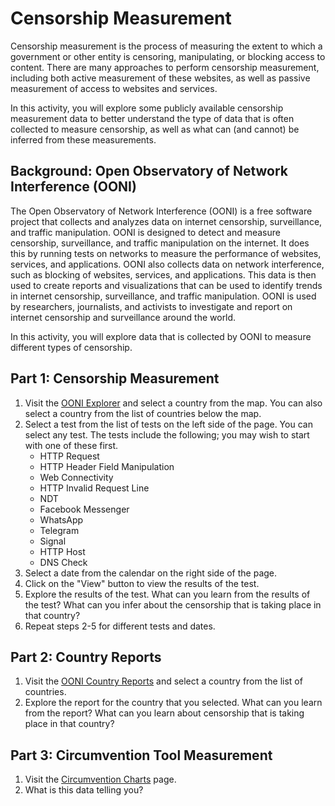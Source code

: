 # Censorship Measurement

Censorship measurement is the process of measuring the extent to which a
government or other entity is censoring, manipulating, or blocking access to
content. There are many approaches to perform censorship measurement,
including both active measurement of these websites, as well as passive
measurement of access to websites and services.

In this activity, you will explore some publicly available censorship
measurement data to better understand the type of data that is often
collected to measure censorship, as well as what can (and cannot) be inferred
from these measurements.

## Background: Open Observatory of Network Interference (OONI)

The Open Observatory of Network Interference (OONI) is a free software project
that collects and analyzes data on internet censorship, surveillance, and
traffic manipulation. OONI is designed to detect and measure censorship,
surveillance, and traffic manipulation on the internet. It does this by
running tests on networks to measure the performance of websites, services,
and applications. OONI also collects data on network interference, such as
blocking of websites, services, and applications. This data is then used to
create reports and visualizations that can be used to identify trends in
internet censorship, surveillance, and traffic manipulation. OONI is used by
researchers, journalists, and activists to investigate and report on internet
censorship and surveillance around the world.

In this activity, you will explore data that is collected by OONI to measure
different types of censorship.

## Part 1: Censorship Measurement

1. Visit the [OONI Explorer](https://explorer.ooni.org/) and select a country
   from the map. You can also select a country from the list of countries
   below the map.
2. Select a test from the list of tests on the left side of the page. You can 
   select any test. The tests include the following; you may wish to start
   with one of these first.
    * HTTP Request
    * HTTP Header Field Manipulation
    * Web Connectivity
    * HTTP Invalid Request Line
    * NDT
    * Facebook Messenger
    * WhatsApp
    * Telegram
    * Signal
    * HTTP Host
    * DNS Check
3. Select a date from the calendar on the right side of the page.
4. Click on the "View" button to view the results of the test.
5. Explore the results of the test. What can you learn from the results of the
   test? What can you infer about the censorship that is taking place in that
   country?
6. Repeat steps 2-5 for different tests and dates.   

## Part 2: Country Reports

1. Visit the [OONI Country Reports](https://explorer.ooni.org/countries/) and select a
   country from the list of countries.
2. Explore the report for the country that you selected. What can you learn
   from the report? What can you learn about censorship that is taking place
   in that country?

## Part 3: Circumvention Tool Measurement

1. Visit the [Circumvention
   Charts](https://explorer.ooni.org/chart/circumvention) page.
2. What is this data telling you?   
